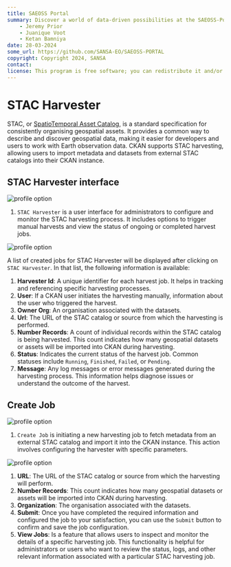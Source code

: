 ```yaml
---
title: SAEOSS Portal
summary: Discover a world of data-driven possibilities at the SAEOSS-Portal, where information converges to empower data sharing and decision-making.
    - Jeremy Prior
    - Juanique Voot
    - Ketan Bamniya
date: 28-03-2024
some_url: https://github.com/SANSA-EO/SAEOSS-PORTAL
copyright: Copyright 2024, SANSA
contact:
license: This program is free software; you can redistribute it and/or modify it under the terms of the GNU Affero General Public License as published by the Free Software Foundation; either version 3 of the License, or (at your option) any later version.
---
```


# STAC Harvester

STAC, or [SpatioTemporal Asset Catalog](https://stacspec.org/en), is a standard specification for consistently organising 
geospatial assets. It provides a common way to describe and discover geospatial data, making it easier for developers and 
users to work with Earth observation data. CKAN supports STAC harvesting, allowing users to import metadata and datasets 
from external STAC catalogs into their CKAN instance.

## STAC Harvester interface


![profile option](./img/stac-harvester-1.png)

1. `STAC Harvester` is a user interface for administrators to configure and monitor the STAC harvesting process. 
It includes options to trigger manual harvests and view the status of ongoing or completed harvest jobs.

![profile option](./img/stac-harvester-2.png)

A list of created jobs for STAC Harvester will be displayed after clicking on `STAC Harvester`. In that list, 
the following information is available:

1. **Harvester Id**: A unique identifier for each harvest job. It helps in tracking and referencing specific harvesting processes.
2. **User**: If a CKAN user initiates the harvesting manually, information about the user who triggered the harvest.
3. **Owner Org**: An organisation associated with the datasets.
4. **Url**: The URL of the STAC catalog or source from which the harvesting is performed.
5. **Number Records**: A count of individual records within the STAC catalog is being harvested. This count indicates 
how many geospatial datasets or assets will be imported into CKAN during harvesting.
6. **Status**: Indicates the current status of the harvest job. Common statuses include `Running`, `Finished`, `Failed`, 
or `Pending`.
7. **Message**: Any log messages or error messages generated during the harvesting process. This information helps 
diagnose issues or understand the outcome of the harvest.


## Create Job

![profile option](./img/stac-harvester-3.png)

1. `Create Job` is initiating a new harvesting job to fetch metadata from an external STAC catalog and import it into 
the CKAN instance. This action involves configuring the harvester with specific parameters.

![profile option](./img/stac-harvester-4.png)

1. **URL**: The URL of the STAC catalog or source from which the harvesting will perform.
2. **Number Records**: This count indicates how many geospatial datasets or assets will be imported into CKAN during 
harvesting.
3. **Organization**: The organisation associated with the datasets.
4. **Submit**: Once you have completed the required information and configured the job to your satisfaction, you can use 
the `Submit` button to confirm and save the job configuration.
5. **View Jobs**: Is a feature that allows users to inspect and monitor the details of a specific harvesting job. 
This functionality is helpful for administrators or users who want to review the status, logs, and other relevant 
information associated with a particular STAC harvesting job.
